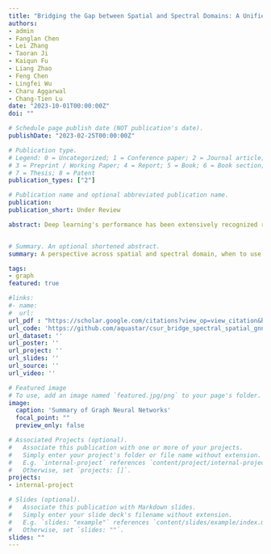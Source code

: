 ```yaml
---
title: "Bridging the Gap between Spatial and Spectral Domains: A Unified Framework for Graph Neural Networks"
authors:
- admin
- Fanglan Chen
- Lei Zhang
- Taoran Ji
- Kaiqun Fu
- Liang Zhao
- Feng Chen
- Lingfei Wu
- Charu Aggarwal
- Chang-Tien Lu
date: "2023-10-01T00:00:00Z"
doi: ""

# Schedule page publish date (NOT publication's date).
publishDate: "2023-02-25T00:00:00Z"

# Publication type.
# Legend: 0 = Uncategorized; 1 = Conference paper; 2 = Journal article;
# 3 = Preprint / Working Paper; 4 = Report; 5 = Book; 6 = Book section;
# 7 = Thesis; 8 = Patent
publication_types: ["2"]

# Publication name and optional abbreviated publication name.
publication:
publication_short: Under Review

abstract: Deep learning's performance has been extensively recognized recently. Graph neural networks (GNNs) are designed to deal with graph-structural data that classical deep learning does not easily manage. Since most GNNs were created using distinct theories, direct comparisons are impossible. Prior research has primarily concentrated on categorizing existing models, with little attention paid to their intrinsic connections. The purpose of this study is to establish a unified framework that integrates GNNs based on spectral graph and approximation theory. The framework incorporates a strong integration between spatial- and spectral-based GNNs while tightly associating approaches that exist within each respective domain.


# Summary. An optional shortened abstract.
summary: A perspective across spatial and spectral domain, when to use spatial or spectral method, and their pros/cons.

tags:
- graph
featured: true

#links:
#- name:
#  url:  
url_pdf : "https://scholar.google.com/citations?view_op=view_citation&hl=en&user=NC3-O6UAAAAJ&citation_for_view=NC3-O6UAAAAJ:TFP_iSt0sucC"
url_code: 'https://github.com/aquastar/csur_bridge_spectral_spatial_gnn_survey'
url_dataset: ''
url_poster: ''
url_project: ''
url_slides: ''
url_source: ''
url_video: ''

# Featured image
# To use, add an image named `featured.jpg/png` to your page's folder.
image:
  caption: 'Summary of Graph Neural Networks'
  focal_point: ""
  preview_only: false

# Associated Projects (optional).
#   Associate this publication with one or more of your projects.
#   Simply enter your project's folder or file name without extension.
#   E.g. `internal-project` references `content/project/internal-project/index.md`.
#   Otherwise, set `projects: []`.
projects:
- internal-project

# Slides (optional).
#   Associate this publication with Markdown slides.
#   Simply enter your slide deck's filename without extension.
#   E.g. `slides: "example"` references `content/slides/example/index.md`.
#   Otherwise, set `slides: ""`.
slides: ""
---
```

